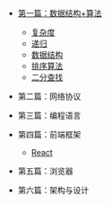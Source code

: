 - [第一篇：数据结构+算法](data-structure-&-algorithm/README.md)

    - [复杂度](data-structure-&-algorithm/complexity.md)
    - [递归](data-structure-&-algorithm/recursive.md)
    - [数据结构](data-structure-&-algorithm/data-structure.md)
    - [排序算法](data-structure-&-algorithm/sorting.md)
    - [二分查找](data-structure-%-algorithm/binary-search.md)

- 第二篇：网络协议

- 第三篇：编程语言

- 第四篇：前端框架

    - [React](frontend-framework/react.md)

- 第五篇：浏览器

- 第六篇：架构与设计
